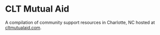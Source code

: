 # CLT Mutual Aid
A compilation of community support resources in Charlotte, NC hosted at [cltmutualaid.com](cltmutualaid.com).